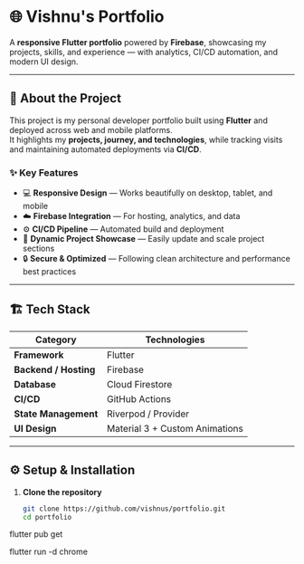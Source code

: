 # 🌐 Vishnu's Portfolio

A **responsive Flutter portfolio** powered by **Firebase**, showcasing my projects, skills, and experience — with analytics, CI/CD automation, and modern UI design.

---

## 🚀 About the Project

This project is my personal developer portfolio built using **Flutter** and deployed across web and mobile platforms.  
It highlights my **projects, journey, and technologies**, while tracking visits and maintaining automated deployments via **CI/CD**.

### ✨ Key Features
- 💻 **Responsive Design** — Works beautifully on desktop, tablet, and mobile  
- ☁️ **Firebase Integration** — For hosting, analytics, and data  
- ⚙️ **CI/CD Pipeline** — Automated build and deployment  
- 🧠 **Dynamic Project Showcase** — Easily update and scale project sections  
- 🔒 **Secure & Optimized** — Following clean architecture and performance best practices

---

## 🏗️ Tech Stack

| Category | Technologies |
|-----------|---------------|
| **Framework** | Flutter |
| **Backend / Hosting** | Firebase |
| **Database** | Cloud Firestore |
| **CI/CD** | GitHub Actions |
| **State Management** | Riverpod / Provider |
| **UI Design** | Material 3 + Custom Animations |

---

## ⚙️ Setup & Installation

1. **Clone the repository**
   ```bash
   git clone https://github.com/vishnus/portfolio.git
   cd portfolio

flutter pub get

flutter run -d chrome

